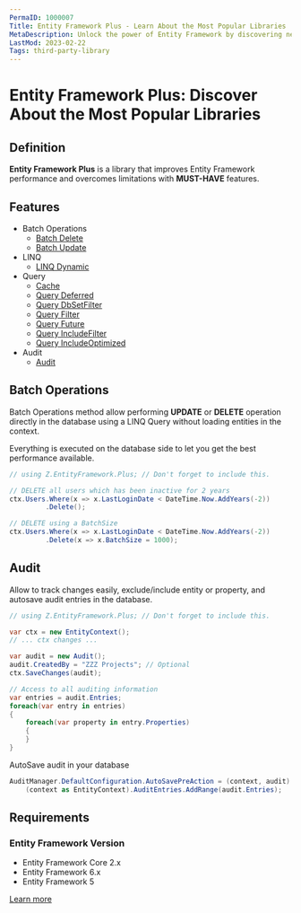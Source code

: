 ```yaml
---
PermaID: 1000007
Title: Entity Framework Plus - Learn About the Most Popular Libraries
MetaDescription: Unlock the power of Entity Framework by discovering new methods to use with EF6. Learn to extend EF6 by adding functionalities like auditing and batching.
LastMod: 2023-02-22
Tags: third-party-library
---
```


# Entity Framework Plus: Discover About the Most Popular Libraries

## Definition

**Entity Framework Plus** is a library that improves Entity Framework performance and overcomes limitations with **MUST-HAVE** features.

## Features

- Batch Operations
  - [Batch Delete](https://entityframework-plus.net/batch-delete)
  - [Batch Update](https://entityframework-plus.net/batch-update)
- LINQ
  - [LINQ Dynamic](https://entityframework-plus.net/linq-dynamic)
- Query
  - [Cache](https://entityframework-plus.net/query-cache)
  - [Query Deferred](https://entityframework-plus.net/query-deferred)
  - [Query DbSetFilter](https://entityframework-plus.net/query-db-set-filter)
  - [Query Filter](https://entityframework-plus.net/query-filter)
  - [Query Future](https://entityframework-plus.net/query-future)
  - [Query IncludeFilter](https://entityframework-plus.net/query-include-filter)
  - [Query IncludeOptimized](https://entityframework-plus.net/query-include-optimized)
- Audit
  - [Audit](https://entityframework-plus.net/audit)

## Batch Operations

Batch Operations method allow performing **UPDATE** or **DELETE** operation directly in the database using a LINQ Query without loading entities in the context.

Everything is executed on the database side to let you get the best performance available.


```csharp
// using Z.EntityFramework.Plus; // Don't forget to include this.

// DELETE all users which has been inactive for 2 years
ctx.Users.Where(x => x.LastLoginDate < DateTime.Now.AddYears(-2))
         .Delete();

// DELETE using a BatchSize
ctx.Users.Where(x => x.LastLoginDate < DateTime.Now.AddYears(-2))
         .Delete(x => x.BatchSize = 1000);
```

## Audit

Allow to track changes easily, exclude/include entity or property, and autosave audit entries in the database.


```csharp
// using Z.EntityFramework.Plus; // Don't forget to include this.

var ctx = new EntityContext();
// ... ctx changes ...

var audit = new Audit();
audit.CreatedBy = "ZZZ Projects"; // Optional
ctx.SaveChanges(audit);

// Access to all auditing information
var entries = audit.Entries;
foreach(var entry in entries)
{
    foreach(var property in entry.Properties)
    {
    }
}
```

AutoSave audit in your database


```csharp
AuditManager.DefaultConfiguration.AutoSavePreAction = (context, audit) =>
    (context as EntityContext).AuditEntries.AddRange(audit.Entries);
```

## Requirements

### Entity Framework Version

 - Entity Framework Core 2.x
 - Entity Framework 6.x
 - Entity Framework 5

[Learn more](https://entityframework-plus.net/)
